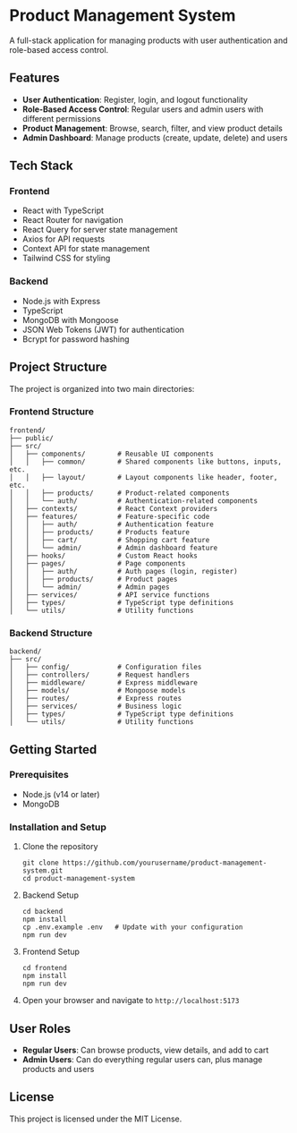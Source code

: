 # Product Management System

A full-stack application for managing products with user authentication and role-based access control.

## Features

- **User Authentication**: Register, login, and logout functionality
- **Role-Based Access Control**: Regular users and admin users with different permissions
- **Product Management**: Browse, search, filter, and view product details
- **Admin Dashboard**: Manage products (create, update, delete) and users

## Tech Stack

### Frontend

- React with TypeScript
- React Router for navigation
- React Query for server state management
- Axios for API requests
- Context API for state management
- Tailwind CSS for styling

### Backend

- Node.js with Express
- TypeScript
- MongoDB with Mongoose
- JSON Web Tokens (JWT) for authentication
- Bcrypt for password hashing

## Project Structure

The project is organized into two main directories:

### Frontend Structure

```
frontend/
├── public/
├── src/
│   ├── components/        # Reusable UI components
│   │   ├── common/        # Shared components like buttons, inputs, etc.
│   │   ├── layout/        # Layout components like header, footer, etc.
│   │   ├── products/      # Product-related components
│   │   └── auth/          # Authentication-related components
│   ├── contexts/          # React Context providers
│   ├── features/          # Feature-specific code
│   │   ├── auth/          # Authentication feature
│   │   ├── products/      # Products feature
│   │   ├── cart/          # Shopping cart feature
│   │   └── admin/         # Admin dashboard feature
│   ├── hooks/             # Custom React hooks
│   ├── pages/             # Page components
│   │   ├── auth/          # Auth pages (login, register)
│   │   ├── products/      # Product pages
│   │   └── admin/         # Admin pages
│   ├── services/          # API service functions
│   ├── types/             # TypeScript type definitions
│   └── utils/             # Utility functions
```

### Backend Structure

```
backend/
├── src/
│   ├── config/            # Configuration files
│   ├── controllers/       # Request handlers
│   ├── middleware/        # Express middleware
│   ├── models/            # Mongoose models
│   ├── routes/            # Express routes
│   ├── services/          # Business logic
│   ├── types/             # TypeScript type definitions
│   └── utils/             # Utility functions
```

## Getting Started

### Prerequisites

- Node.js (v14 or later)
- MongoDB

### Installation and Setup

1. Clone the repository

   ```
   git clone https://github.com/yourusername/product-management-system.git
   cd product-management-system
   ```

2. Backend Setup

   ```
   cd backend
   npm install
   cp .env.example .env   # Update with your configuration
   npm run dev
   ```

3. Frontend Setup

   ```
   cd frontend
   npm install
   npm run dev
   ```

4. Open your browser and navigate to `http://localhost:5173`

## User Roles

- **Regular Users**: Can browse products, view details, and add to cart
- **Admin Users**: Can do everything regular users can, plus manage products and users

## License

This project is licensed under the MIT License.
